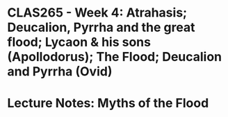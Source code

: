 # CLAS265 - Week 4: Atrahasis; Deucalion, Pyrrha and the great flood; Lycaon & his sons (Apollodorus); The Flood; Deucalion and Pyrrha (Ovid)

# Lecture Notes: Myths of the Flood
